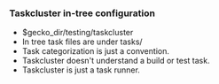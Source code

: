 ### Taskcluster in-tree configuration

* <a>$gecko_dir/testing/taskcluster</a>
* In tree task files are under tasks/
* Task categorization is just a convention.
* Taskcluster doesn't understand a build or test task.
* Taskcluster is just a task runner.

